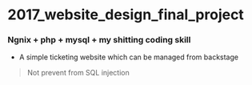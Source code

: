 # 2017_website_design_final_project

### Ngnix + php + mysql + my shitting coding skill

- A simple ticketing website which can be managed from backstage

> Not prevent from SQL injection
